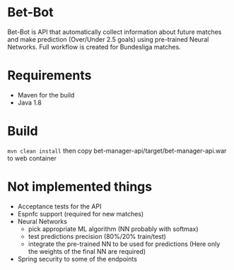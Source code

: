# Bet-Bot
Bet-Bot is API that automatically collect information about future matches and make prediction
(Over/Under 2.5 goals) using pre-trained Neural Networks. Full workflow is created for Bundesliga
matches.

# Requirements
* Maven for the build
* Java 1.8

# Build
`mvn clean install` then copy bet-manager-api/target/bet-manager-api.war to web container

# Not implemented things
* Acceptance tests for the API
* Espnfc support (required for new matches)
* Neural Networks
    * pick appropriate ML algorithm (NN probably with softmax)
    * test predictions precision (80%/20% train/test)
    * integrate the pre-trained NN to be used for predictions
     (Here only the weights of the final NN are required)
* Spring security to some of the endpoints

